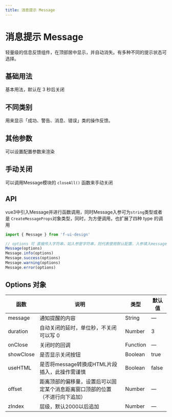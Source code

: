 ```yaml
---
title: 消息提示 Message
---
```


<f-back-top></f-back-top>

# 消息提示 Message

轻量级的信息反馈组件，在顶部居中显示，并自动消失。有多种不同的提示状态可选择。

## 基础用法

基本用法，默认在 3 秒后关闭

<preview path="./demo/Message/Basic.vue"></preview>

## 不同类别

用来显示「成功、警告、消息、错误」类的操作反馈。

<preview path="./demo/Message/Types.vue"></preview>

## 其他参数

可以设置配置参数来渲染

<preview path="./demo/Message/Options.vue"></preview>

## 手动关闭

可以调用Message模块的 `closeAll()` 函数来手动关闭

<preview path="./demo/Message/Close.vue"></preview>

## API

vue3中引入Message并进行函数调用，同时Message入参可为`string`类型或者是 `CreateMessageProps`对象类型，同时，为方便调用，也扩展了四种 type 的调用

```ts
import { Message } from 'f-ui-design'

// options 可 直接传入字符串，如入参是字符串，则代表使用默认配置，入参填入message属性中进行调用
Message(options)
Message.info(options)
Message.success(options)
Message.warning(options)
Message.error(options)
```

## Options 对象

| 函数      | 说明                                                                         | 类型     | 默认值 |
| --------- | ---------------------------------------------------------------------------- | -------- | ------ |
| message   | 通知提醒的内容                                                               | String   | —      |
| duration  | 自动关闭的延时，单位秒，不关闭可以写 0                                       | Number   | 3      |
| onClose   | 关闭时的回调                                                                 | Function | —      |
| showClose | 是否显示关闭按钮                                                             | Boolean  | true   |
| useHTML   | 是否将message转换成HTML片段插入，此操作需谨慎                                | Boolean  | false  |
| offset    | 距离顶部的偏移量，设置后可以固定某个消息距离窗口顶部的位置（不进行向下追加） | Number   | —      |
| zIndex    | 层级，默认2000以后追加                                                       | Number   | —      |
